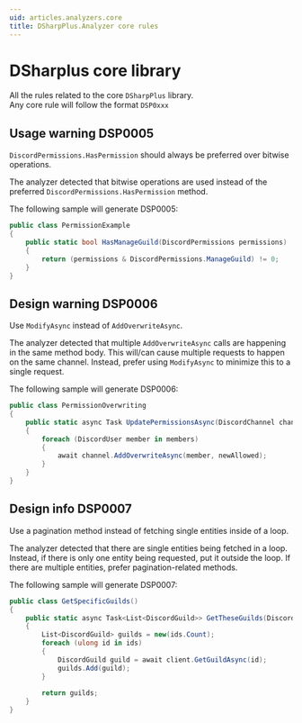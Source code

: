 ```yaml
---
uid: articles.analyzers.core
title: DSharpPlus.Analyzer core rules
---
```


# DSharplus core library

All the rules related to the core `DSharpPlus` library.  
Any core rule will follow the format `DSP0xxx`

## Usage warning DSP0005

`DiscordPermissions.HasPermission` should always be preferred over bitwise operations.

The analyzer detected that bitwise operations are used instead of the preferred `DiscordPermissions.HasPermission` method.

The following sample will generate DSP0005:

```csharp
public class PermissionExample 
{
    public static bool HasManageGuild(DiscordPermissions permissions)
    {
        return (permissions & DiscordPermissions.ManageGuild) != 0;
    }
}
```

## Design warning DSP0006

Use `ModifyAsync` instead of `AddOverwriteAsync`.

The analyzer detected that multiple `AddOverwriteAsync` calls are happening in the same method body.
This will/can cause multiple requests to happen on the same channel.
Instead, prefer using `ModifyAsync` to minimize this to a single request.

The following sample will generate DSP0006:

```csharp
public class PermissionOverwriting
{
    public static async Task UpdatePermissionsAsync(DiscordChannel channel, List<DiscurdMember> members, DiscordPermissions newAllowed) 
    {
        foreach (DiscordUser member in members) 
        {
            await channel.AddOverwriteAsync(member, newAllowed);
        }
    }
}
```

## Design info DSP0007

Use a pagination method instead of fetching single entities inside of a loop.

The analyzer detected that there are single entities being fetched in a loop.  
Instead, if there is only one entity being requested, put it outside the loop.
If there are multiple entities, prefer pagination-related methods.

The following sample will generate DSP0007:

```csharp
public class GetSpecificGuilds() 
{
    public static async Task<List<DiscordGuild>> GetTheseGuilds(DiscordClient client, List<ulong> ids) 
    {
        List<DiscordGuild> guilds = new(ids.Count);
        foreach (ulong id in ids) 
        {
            DiscordGuild guild = await client.GetGuildAsync(id);
            guilds.Add(guild);
        }
        
        return guilds;
    }
}
```
